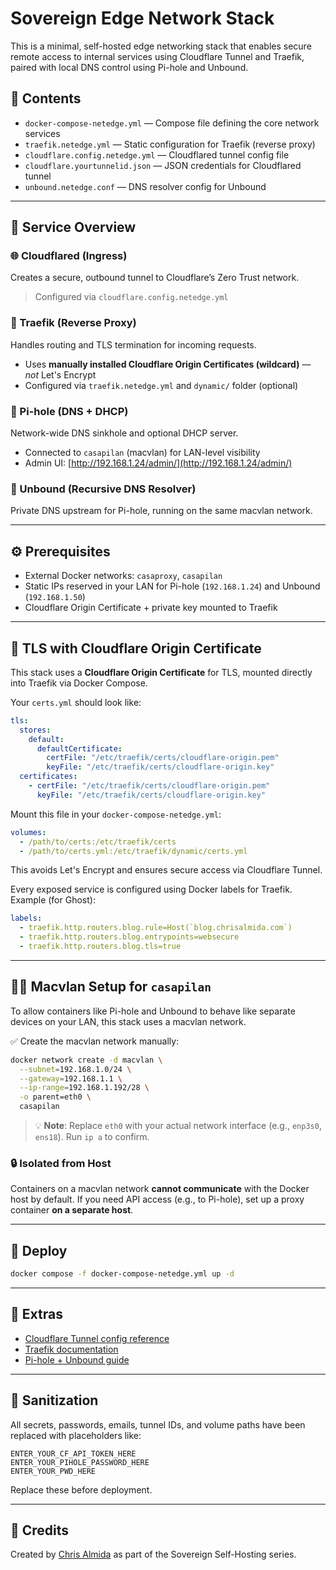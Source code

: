 # Sovereign Edge Network Stack

This is a minimal, self-hosted edge networking stack that enables secure remote access to internal services using Cloudflare Tunnel and Traefik, paired with local DNS control using Pi-hole and Unbound.

## 📁 Contents

- `docker-compose-netedge.yml` — Compose file defining the core network services  
- `traefik.netedge.yml` — Static configuration for Traefik (reverse proxy)  
- `cloudflare.config.netedge.yml` — Cloudflared tunnel config file  
- `cloudflare.yourtunnelid.json` — JSON credentials for Cloudflared tunnel  
- `unbound.netedge.conf` — DNS resolver config for Unbound  

---

## 🚦 Service Overview

### 🌐 Cloudflared (Ingress)
Creates a secure, outbound tunnel to Cloudflare’s Zero Trust network.  
> Configured via `cloudflare.config.netedge.yml`

### 🔁 Traefik (Reverse Proxy)
Handles routing and TLS termination for incoming requests.

- Uses **manually installed Cloudflare Origin Certificates (wildcard)** — _not_ Let's Encrypt  
- Configured via `traefik.netedge.yml` and `dynamic/` folder (optional)

### 🧱 Pi-hole (DNS + DHCP)
Network-wide DNS sinkhole and optional DHCP server.

- Connected to `casapilan` (macvlan) for LAN-level visibility  
- Admin UI: [http://192.168.1.24/admin/](http://192.168.1.24/admin/)

### 🧠 Unbound (Recursive DNS Resolver)
Private DNS upstream for Pi-hole, running on the same macvlan network.

---

## ⚙️ Prerequisites

- External Docker networks: `casaproxy`, `casapilan`  
- Static IPs reserved in your LAN for Pi-hole (`192.168.1.24`) and Unbound (`192.168.1.50`)  
- Cloudflare Origin Certificate + private key mounted to Traefik  

---

## 🔐 TLS with Cloudflare Origin Certificate

This stack uses a **Cloudflare Origin Certificate** for TLS, mounted directly into Traefik via Docker Compose.

Your `certs.yml` should look like:

```yaml
tls:
  stores:
    default:
      defaultCertificate:
        certFile: "/etc/traefik/certs/cloudflare-origin.pem"
        keyFile: "/etc/traefik/certs/cloudflare-origin.key"
  certificates:
    - certFile: "/etc/traefik/certs/cloudflare-origin.pem"
      keyFile: "/etc/traefik/certs/cloudflare-origin.key"
```

Mount this file in your `docker-compose-netedge.yml`:

```yaml
volumes:
  - /path/to/certs:/etc/traefik/certs
  - /path/to/certs.yml:/etc/traefik/dynamic/certs.yml
```

This avoids Let's Encrypt and ensures secure access via Cloudflare Tunnel.

Every exposed service is configured using Docker labels for Traefik. Example (for Ghost):

```yaml
labels:
  - traefik.http.routers.blog.rule=Host(`blog.chrisalmida.com`)
  - traefik.http.routers.blog.entrypoints=websecure
  - traefik.http.routers.blog.tls=true
```

---

## 🧑‍🔧 Macvlan Setup for `casapilan`

To allow containers like Pi-hole and Unbound to behave like separate devices on your LAN, this stack uses a macvlan network.

✅ Create the macvlan network manually:

```bash
docker network create -d macvlan \
  --subnet=192.168.1.0/24 \
  --gateway=192.168.1.1 \
  --ip-range=192.168.1.192/28 \
  -o parent=eth0 \
  casapilan
```

> 💡 **Note**: Replace `eth0` with your actual network interface (e.g., `enp3s0`, `ens18`). Run `ip a` to confirm.

### 🔒 Isolated from Host

Containers on a macvlan network **cannot communicate** with the Docker host by default. If you need API access (e.g., to Pi-hole), set up a proxy container **on a separate host**.

---

## 🚀 Deploy

```bash
docker compose -f docker-compose-netedge.yml up -d
```

---

## 🧰 Extras

- [Cloudflare Tunnel config reference](https://developers.cloudflare.com/cloudflare-one/connections/connect-apps/install-and-setup/tunnel-guide/local/)  
- [Traefik documentation](https://doc.traefik.io/traefik/)  
- [Pi-hole + Unbound guide](https://docs.pi-hole.net/guides/dns/unbound/)  

---

## 🧼 Sanitization

All secrets, passwords, emails, tunnel IDs, and volume paths have been replaced with placeholders like:

```
ENTER_YOUR_CF_API_TOKEN_HERE
ENTER_YOUR_PIHOLE_PASSWORD_HERE
ENTER_YOUR_PWD_HERE
```

Replace these before deployment.

---

## 🧭 Credits

Created by [Chris Almida](https://sovereignliving.chrisalmida.com) as part of the Sovereign Self-Hosting series.

